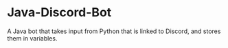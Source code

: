 # Java-Discord-Bot
A Java bot that takes input from Python that is linked to Discord, and stores them in variables.
